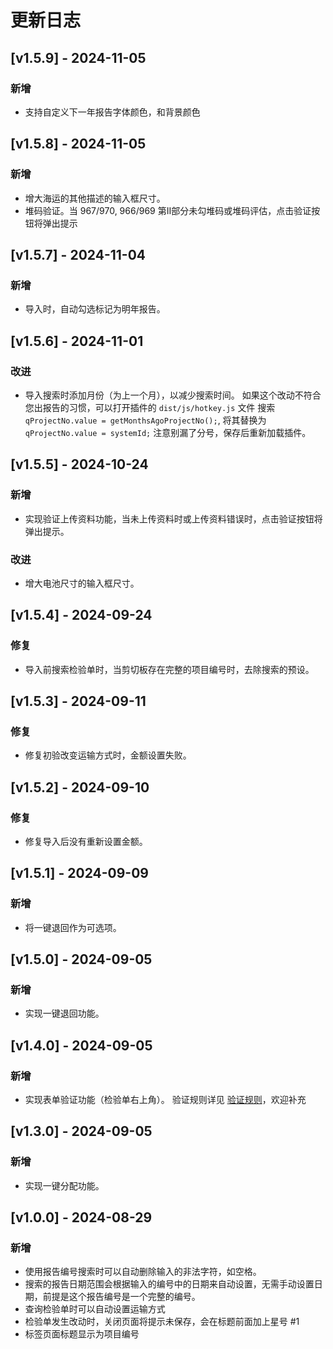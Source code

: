 # 更新日志

## [v1.5.9] - 2024-11-05
### 新增
- 支持自定义下一年报告字体颜色，和背景颜色

## [v1.5.8] - 2024-11-05
### 新增
- 增大海运的其他描述的输入框尺寸。
- 堆码验证。当 967/970, 966/969 第II部分未勾堆码或堆码评估，点击验证按钮将弹出提示

## [v1.5.7] - 2024-11-04
### 新增
- 导入时，自动勾选标记为明年报告。

## [v1.5.6] - 2024-11-01
### 改进
- 导入搜索时添加月份（为上一个月），以减少搜索时间。
  如果这个改动不符合您出报告的习惯，可以打开插件的 `dist/js/hotkey.js` 文件
  搜索 `qProjectNo.value = getMonthsAgoProjectNo();`, 将其替换为 `qProjectNo.value = systemId;`
  注意别漏了分号，保存后重新加载插件。

## [v1.5.5] - 2024-10-24
### 新增
- 实现验证上传资料功能，当未上传资料时或上传资料错误时，点击验证按钮将弹出提示。

### 改进
- 增大电池尺寸的输入框尺寸。

## [v1.5.4] - 2024-09-24
### 修复
- 导入前搜索检验单时，当剪切板存在完整的项目编号时，去除搜索的预设。

## [v1.5.3] - 2024-09-11
### 修复
- 修复初验改变运输方式时，金额设置失败。

## [v1.5.2] - 2024-09-10
### 修复
- 修复导入后没有重新设置金额。

## [v1.5.1] - 2024-09-09
### 新增
- 将一键退回作为可选项。

## [v1.5.0] - 2024-09-05
### 新增
- 实现一键退回功能。

## [v1.4.0] - 2024-09-05
### 新增
- 实现表单验证功能（检验单右上角）。
  验证规则详见 [验证规则](/rule)，欢迎补充

## [v1.3.0] - 2024-09-05
### 新增
- 实现一键分配功能。

## [v1.0.0] - 2024-08-29
### 新增
- 使用报告编号搜索时可以自动删除输入的非法字符，如空格。
- 搜索的报告日期范围会根据输入的编号中的日期来自动设置，无需手动设置日期，前提是这个报告编号是一个完整的编号。
- 查询检验单时可以自动设置运输方式
- 检验单发生改动时，关闭页面将提示未保存，会在标题前面加上星号 #1
- 标签页面标题显示为项目编号
